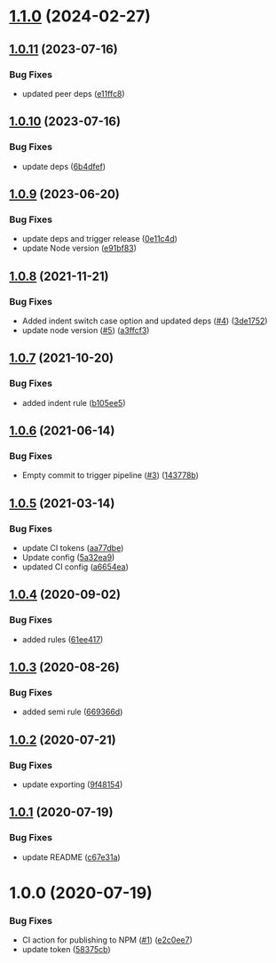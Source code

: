 # [1.1.0](https://github.com/room-js/eslint-config-ts/compare/v1.0.11...v1.1.0) (2024-02-27)

## [1.0.11](https://github.com/room-js/eslint-config-ts/compare/v1.0.10...v1.0.11) (2023-07-16)


### Bug Fixes

* updated peer deps ([e11ffc8](https://github.com/room-js/eslint-config-ts/commit/e11ffc824d607e94398911eefc587260e2fb2661))

## [1.0.10](https://github.com/room-js/eslint-config-ts/compare/v1.0.9...v1.0.10) (2023-07-16)


### Bug Fixes

* update deps ([6b4dfef](https://github.com/room-js/eslint-config-ts/commit/6b4dfef355604fdf86e34d8c8ab6d35a41630d3d))

## [1.0.9](https://github.com/room-js/eslint-config-ts/compare/v1.0.8...v1.0.9) (2023-06-20)


### Bug Fixes

* update deps and trigger release ([0e11c4d](https://github.com/room-js/eslint-config-ts/commit/0e11c4dfc0128c886ca484250ad4182fb8b19ea7))
* update Node version ([e91bf83](https://github.com/room-js/eslint-config-ts/commit/e91bf83ff7cd15dbc4eded1c4faf2f783ba7f924))

## [1.0.8](https://github.com/room-js/eslint-config-ts/compare/v1.0.7...v1.0.8) (2021-11-21)


### Bug Fixes

* Added indent switch case option and updated deps ([#4](https://github.com/room-js/eslint-config-ts/issues/4)) ([3de1752](https://github.com/room-js/eslint-config-ts/commit/3de1752deef547f3d33ec3fc2f1e6dba8a2d5b88))
* update node version ([#5](https://github.com/room-js/eslint-config-ts/issues/5)) ([a3ffcf3](https://github.com/room-js/eslint-config-ts/commit/a3ffcf3b1612edca853c0ae89ebe7332a63d236c))

## [1.0.7](https://github.com/room-js/eslint-config-ts/compare/v1.0.6...v1.0.7) (2021-10-20)


### Bug Fixes

* added indent rule ([b105ee5](https://github.com/room-js/eslint-config-ts/commit/b105ee530fbab473d56c98c00b3f482223af167b))

## [1.0.6](https://github.com/room-js/eslint-config-ts/compare/v1.0.5...v1.0.6) (2021-06-14)


### Bug Fixes

* Empty commit to trigger pipeline ([#3](https://github.com/room-js/eslint-config-ts/issues/3)) ([143778b](https://github.com/room-js/eslint-config-ts/commit/143778b125c774b02ad4d4bbc3b8cb88c3333884))

## [1.0.5](https://github.com/room-js/eslint-config-ts/compare/v1.0.4...v1.0.5) (2021-03-14)


### Bug Fixes

* update CI tokens ([aa77dbe](https://github.com/room-js/eslint-config-ts/commit/aa77dbe3f191e398d6a78c688dfd11f2a58880de))
* Update config ([5a32ea9](https://github.com/room-js/eslint-config-ts/commit/5a32ea9f1a9b1669f0de1327e5a9438ce7d44c23))
* updated CI config ([a6654ea](https://github.com/room-js/eslint-config-ts/commit/a6654ea8bbd1c48cea0830e52b2e2f7e3964cd53))

## [1.0.4](https://github.com/room-js/eslint-config-ts/compare/v1.0.3...v1.0.4) (2020-09-02)


### Bug Fixes

* added rules ([61ee417](https://github.com/room-js/eslint-config-ts/commit/61ee417794f72a0aeb8beb2ae2ce1cdecda8be98))

## [1.0.3](https://github.com/room-js/eslint-config-ts/compare/v1.0.2...v1.0.3) (2020-08-26)


### Bug Fixes

* added semi rule ([669366d](https://github.com/room-js/eslint-config-ts/commit/669366d384c0788fe8ff5f87cf4f328a8a4dfe13))

## [1.0.2](https://github.com/room-js/eslint-config-ts/compare/v1.0.1...v1.0.2) (2020-07-21)


### Bug Fixes

* update exporting ([9f48154](https://github.com/room-js/eslint-config-ts/commit/9f4815451837dde3af52c3f3006b7d8aaba2f860))

## [1.0.1](https://github.com/room-js/eslint-config-ts/compare/v1.0.0...v1.0.1) (2020-07-19)


### Bug Fixes

* update README ([c67e31a](https://github.com/room-js/eslint-config-ts/commit/c67e31a3b642ba2211d43192dfde2b952fafdf33))

# 1.0.0 (2020-07-19)


### Bug Fixes

* CI action for publishing to NPM ([#1](https://github.com/room-js/eslint-config-ts/issues/1)) ([e2c0ee7](https://github.com/room-js/eslint-config-ts/commit/e2c0ee71216eb1ea2483f21abfcab2c3d3332ae4))
* update token ([58375cb](https://github.com/room-js/eslint-config-ts/commit/58375cb8d658db862a2c594d0d91e9a52286cfff))
